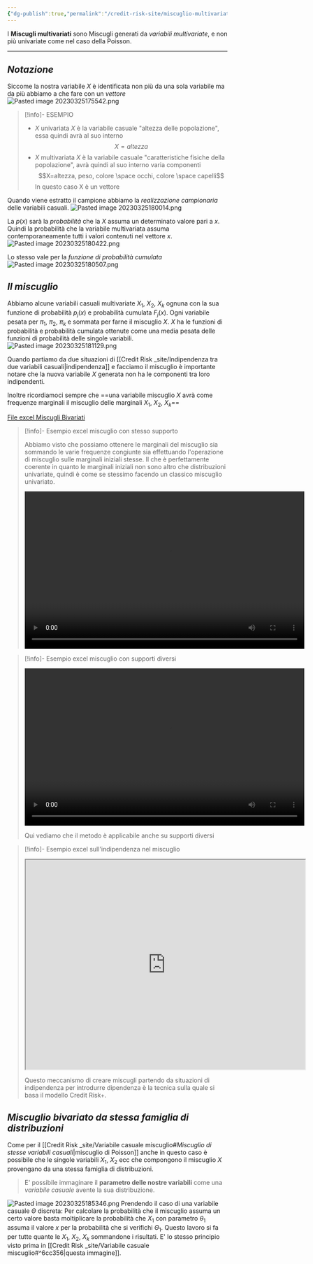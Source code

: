 ```yaml
---
{"dg-publish":true,"permalink":"/credit-risk-site/miscuglio-multivariato/"}
---
```


I **Miscugli multivariati** sono Miscugli generati da *variabili multivariate*, e non più univariate come nel caso della Poisson.

---

## *Notazione*
Siccome la nostra variabile $X$ è identificata non più da una sola variabile ma da più abbiamo a che fare con un *vettore*
![Pasted image 20230325175542.png](/img/user/Credit%20Risk%20_site/allegati/Pasted%20image%2020230325175542.png)

> [!info]- ESEMPIO
>- $X$ univariata
>$X$ è la variabile casuale "altezza delle popolazione", essa quindi avrà al suo interno
>$$X=altezza$$
>- $X$ multivariata
>$X$ è la variabile casuale "caratteristiche fisiche della popolazione", avrà quindi al suo interno varia componenti 
>$$X=altezza, peso, colore \space occhi, colore \space capelli$$
>In questo caso X è un vettore

Quando viene estratto il campione abbiamo la *realizzazione campionaria* delle variabili casuali.
![Pasted image 20230325180014.png](/img/user/Credit%20Risk%20_site/allegati/Pasted%20image%2020230325180014.png)

La $p(x)$ sarà la *probabilità* che la $X$ assuma un determinato valore pari a $x$.
Quindi la probabilità che la variabile multivariata assuma contemporaneamente tutti i valori contenuti nel vettore $x$.
![Pasted image 20230325180422.png](/img/user/Credit%20Risk%20_site/allegati/Pasted%20image%2020230325180422.png)

Lo stesso vale per la *funzione di probabilità cumulata* 
![Pasted image 20230325180507.png](/img/user/Credit%20Risk%20_site/allegati/Pasted%20image%2020230325180507.png)

## *Il miscuglio*
Abbiamo alcune variabili casuali multivariate $X_1$, $X_2$, $X_k$ ognuna con la sua funzione di probabilità $p_j(x)$ e probabilità cumulata $F_j(x)$.
Ogni variabile pesata per $\pi_1$, $\pi_2$, $\pi_k$ e sommata per farne il miscuglio $X$.
$X$ ha le funzioni di probabilità e probabilità cumulata ottenute come una media pesata delle funzioni di probabilità delle singole variabili.
![Pasted image 20230325181129.png](/img/user/Credit%20Risk%20_site/allegati/Pasted%20image%2020230325181129.png)

Quando partiamo da due situazioni di [[Credit Risk _site/Indipendenza tra due variabili casuali\|indipendenza]] e facciamo il miscuglio è importante notare che la nuova variabile $X$ generata non ha le componenti tra loro indipendenti.

Inoltre ricordiamoci sempre che ==una variabile miscuglio $X$ avrà come frequenze marginali il miscuglio delle marginali $X_1$, $X_2$, $X_k$==

[File excel Miscugli Bivariati](https://github.com/marcolldotcoin/credit_risk/blob/2fc8a2e113ab52e46b63c1488174760cbc6f73e1/src/site/uploads/Miscugli%20bivariati.xlsx)

> [!info]- Esempio excel miscuglio con stesso supporto
> 
> Abbiamo visto che possiamo ottenere le marginali del miscuglio sia sommando le varie frequenze congiunte sia effettuando l'operazione di miscuglio sulle marginali iniziali stesse.
>Il che è perfettamente coerente in quanto le marginali iniziali non sono altro che distribuzioni univariate, quindi è come se stessimo facendo un classico miscuglio univariato.
> 
> <video width="640" height="360" controls><source src="https://github.com/marcolldotcoin/credit_risk/raw/fe02ed044e70c5aaa618102f691049c72b91711c/src/site/uploads/video/Esempio%20miscugio%20multivariato%201.mp4" type="video/mp4"></video>
>

> [!info]- Esempio excel miscuglio con supporti diversi
> 
> <video width="640" height="360" controls><source src="https://github.com/marcolldotcoin/credit_risk/raw/36da40065682cf01a732e11c45dc1fd1b96e5722/src/site/uploads/video/Esempio%20miscugio%20multivariato%202.mp4" type="video/mp4"></video>
> 
> Qui vediamo che il metodo è applicabile anche su supporti diversi

> [!info]- Esempio excel sull'indipendenza nel miscuglio
> 
> <iframe src="https://drive.google.com/file/d/13w0o-XPEqcVZgsFCCHJF1cpeIPRQcFIY/preview" width="640" height="480" allow="autoplay" allowfullscreen></iframe>
> 
> Questo meccanismo di creare miscugli partendo da situazioni di indipendenza per introdurre dipendenza è la tecnica sulla quale si basa il modello Credit Risk+.
## *Miscuglio bivariato da stessa famiglia di distribuzioni*
Come per il [[Credit Risk _site/Variabile casuale miscuglio#*Miscuglio di stesse variabili casuali*\|miscuglio di Poisson]] anche in questo caso è possibile che le singole variabili $X_1$, $X_2$ ecc che compongono il miscuglio $X$ provengano da una stessa famiglia di distribuzioni.

> E' possibile immaginare il **parametro delle nostre variabili** come una *variabile casuale* avente la sua distribuzione.

![Pasted image 20230325185346.png](/img/user/Credit%20Risk%20_site/allegati/Pasted%20image%2020230325185346.png)
Prendendo il caso di una variabile casuale $\Theta$ discreta:
Per calcolare la probabilità che il miscuglio assuma un certo valore basta moltiplicare la probabilità che $X_1$ con parametro $\theta_1$ assuma il valore $x$ per la probabilità che si verifichi $\Theta_1$.
Questo lavoro si fa per tutte quante le $X_1$, $X_2$, $X_k$  sommandone i risultati.
E' lo stesso principio visto prima in [[Credit Risk _site/Variabile casuale miscuglio#^6cc356\|questa immagine]]. 